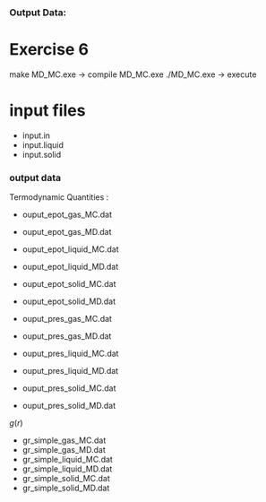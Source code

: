 ### Output Data: 
# Exercise 6
make MD_MC.exe -> compile MD_MC.exe
./MD_MC.exe -> execute 

# input files
- input.in 
- input.liquid
- input.solid

### output data 
Termodynamic Quantities : 
- ouput_epot_gas_MC.dat
- ouput_epot_gas_MD.dat

- ouput_epot_liquid_MC.dat
- ouput_epot_liquid_MD.dat

- ouput_epot_solid_MC.dat
- ouput_epot_solid_MD.dat

- ouput_pres_gas_MC.dat
- ouput_pres_gas_MD.dat

- ouput_pres_liquid_MC.dat
- ouput_pres_liquid_MD.dat

- ouput_pres_solid_MC.dat
- ouput_pres_solid_MD.dat

$g(r)$  
- gr_simple_gas_MC.dat
- gr_simple_gas_MD.dat
- gr_simple_liquid_MC.dat
- gr_simple_liquid_MD.dat
- gr_simple_solid_MC.dat
- gr_simple_solid_MD.dat